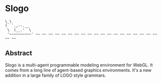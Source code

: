 Slogo
=====

    \_\
    (  `.,--.__
     \  (__.'  \
     '~~~~~~~~~~' ~~ ~~ ~~ ~~ ~~ ~~ ~~ ~~ ~~ ~~ ~~ ~~ ~~ ~~ ~~ ~~ ~~ ~~ ~~ ~~ ~~


Abstract
--------

Slogo is a multi-agent programmable modeling environment for WebGL.  It comes from a long line of agent-based graphics environments.  It's a new addition in a large family of LOGO style grammars.



